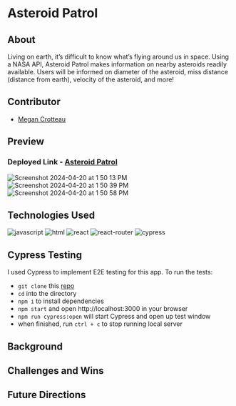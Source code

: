 # Asteroid Patrol

## About
Living on earth, it’s difficult to know what’s flying around us in space. Using a NASA API, Asteroid Patrol makes information on nearby asteroids readily available. Users will be informed on diameter of the asteroid, miss distance (distance from earth), velocity of the asteroid, and more! 

## Contributor
- [Megan Crotteau](https://github.com/crotteau)

## Preview
### Deployed Link - [Asteroid Patrol](https://asteroids-blond.vercel.app/)
![Screenshot 2024-04-20 at 1 50 13 PM](https://github.com/crotteau/asteroids/assets/149750476/08731294-d3c4-41a3-8e1c-f2f405664cec)
![Screenshot 2024-04-20 at 1 50 39 PM](https://github.com/crotteau/asteroids/assets/149750476/f2d5f5b5-73cd-4acd-b320-b3826210e09b)
![Screenshot 2024-04-20 at 1 50 58 PM](https://github.com/crotteau/asteroids/assets/149750476/418ab22b-84f2-4409-9a1f-efa09b84ca96)

## Technologies Used
<div>
  <img src='https://img.shields.io/badge/JavaScript-F7DF1E.svg?style=for-the-badge&logo=JavaScript&logoColor=black' alt='javascript'/>
  <img src='https://img.shields.io/badge/HTML5-E34F26.svg?style=for-the-badge&logo=HTML5&logoColor=white' alt='html'/>
  <img src='https://img.shields.io/badge/React-61DAFB.svg?style=for-the-badge&logo=React&logoColor=black' alt='react'/>
  <img src='https://img.shields.io/badge/React%20Router-CA4245.svg?style=for-the-badge&logo=React-Router&logoColor=white' alt='react-router'/>
  <img src='https://img.shields.io/badge/Cypress-69D3A7.svg?style=for-the-badge&logo=Cypress&logoColor=white' alt='cypress'/>
</div>

## Cypress Testing
I used Cypress to implement E2E testing for this app. To run the tests:
- `git clone` this [repo](https://github.com/crotteau/asteroids)
- `cd` into the directory
- `npm i` to install dependencies
- `npm start` and open http://localhost:3000 in your browser
- `npm run cypress:open` will start Cypress and open up test window
- when finished, run `ctrl + c` to stop running local server
  
## Background


## Challenges and Wins

## Future Directions

